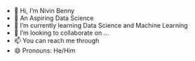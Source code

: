 - 👋 Hi, I’m Nivin Benny
- 👀 An Aspiring Data Science
- 🌱 I’m currently learning Data Science and Machine Learning 
- 💞️ I’m looking to collaborate on ...
- 📫 You can reach me through 
- 😄 Pronouns: He/Him 


